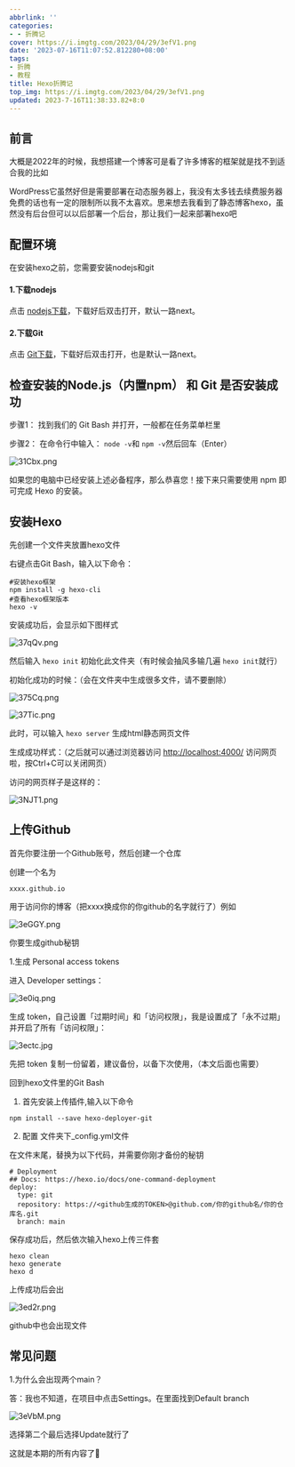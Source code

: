```yaml
---
abbrlink: ''
categories:
- - 折腾记
cover: https://i.imgtg.com/2023/04/29/3efV1.png
date: '2023-07-16T11:07:52.812280+08:00'
tags:
- 折腾
- 教程
title: Hexo折腾记
top_img: https://i.imgtg.com/2023/04/29/3efV1.png
updated: 2023-7-16T11:38:33.82+8:0
---
```

## 前言

大概是2022年的时候，我想搭建一个博客可是看了许多博客的框架就是找不到适合我的比如

WordPress它虽然好但是需要部署在动态服务器上，我没有太多钱去续费服务器免费的话也有一定的限制所以我不太喜欢。思来想去我看到了静态博客hexo，虽然没有后台但可以以后部署一个后台，那让我们一起来部署hexo吧

## 配置环境

在安装hexo之前，您需要安装nodejs和git

#### 1.下载nodejs

点击 [nodejs下载](https://nodejs.org/en/)，下载好后双击打开，默认一路next。

#### 2.下载Git

点击 [Git下载](https://git-scm.com/download/win)，下载好后双击打开，也是默认一路next。

## 检查安装的Node.js（内置npm） 和 Git 是否安装成功

步骤1：
找到我们的 Git Bash 并打开，一般都在任务菜单栏里

步骤2：
在命令行中输入： `node -v`和 `npm -v`然后回车（Enter）

![31Cbx.png](https://i.imgtg.com/2023/04/29/31Cbx.png)

如果您的电脑中已经安装上述必备程序，那么恭喜您！接下来只需要使用 npm 即可完成 Hexo 的安装。

## 安装Hexo

先创建一个文件夹放置hexo文件

右键点击Git Bash，输入以下命令：

```
#安装hexo框架
npm install -g hexo-cli
#查看hexo框架版本
hexo -v
```

安装成功后，会显示如下图样式

![37qQv.png](https://i.imgtg.com/2023/04/29/37qQv.png)

然后输入 `hexo init` 初始化此文件夹（有时候会抽风多输几遍 `hexo init`就行）

初始化成功的时候：（会在文件夹中生成很多文件，请不要删除）

![375Cq.png](https://i.imgtg.com/2023/04/29/375Cq.png)

![37Tic.png](https://i.imgtg.com/2023/04/29/37Tic.png)

此时，可以输入 `hexo server` 生成html静态网页文件

生成成功样式：（之后就可以通过浏览器访问 [http://localhost:4000/](http://localhost:4000/) 访问网页啦，按Ctrl+C可以关闭网页）

访问的网页样子是这样的：

![3NJT1.png](https://i.imgtg.com/2023/04/29/3NJT1.png)

## 上传Github

首先你要注册一个Github账号，然后创建一个仓库

创建一个名为

```
xxxx.github.io
```

用于访问你的博客（把xxxx换成你的你github的名字就行了）例如

![3eGGY.png](https://i.imgtg.com/2023/04/29/3eGGY.png)

你要生成github秘钥

1.生成 Personal access tokens

进入 Developer settings：

![3e0iq.png](https://i.imgtg.com/2023/04/29/3e0iq.png)

生成 token，自己设置「过期时间」和「访问权限」，我是设置成了「永不过期」并开启了所有「访问权限」：

![3ectc.jpg](https://i.imgtg.com/2023/04/29/3ectc.jpg)

先把 token 复制一份留着，建议备份，以备下次使用，（本文后面也需要）

回到hexo文件里的Git Bash

1. 首先安装上传插件,输入以下命令

```
npm install --save hexo-deployer-git
```

2. 配置 文件夹下\_config.yml文件

在文件末尾，替换为以下代码，并需要你刚才备份的秘钥

```
# Deployment
## Docs: https://hexo.io/docs/one-command-deployment
deploy:
  type: git 
  repository: https://<github生成的TOKEN>@github.com/你的github名/你的仓库名.git 
  branch: main
```

保存成功后，然后依次输入hexo上传三件套

```
hexo clean 
hexo generate
hexo d
```

上传成功后会出

![3ed2r.png](https://i.imgtg.com/2023/04/29/3ed2r.png)

github中也会出现文件

## 常见问题

1.为什么会出现两个main？

答：我也不知道，在项目中点击Settings。在里面找到Default branch

![3eVbM.png](https://i.imgtg.com/2023/04/29/3eVbM.png)

选择第二个最后选择Update就行了

这就是本期的所有内容了🙂
